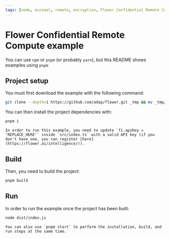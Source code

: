 ```yaml
---
tags: [node, minimal, remote, encryption, Flower Confidential Remote Compute, typescript]
---
```


# Flower Confidential Remote Compute example

You can use `npm` or `pnpm` (or probably `yarn`), but this README shows examples using `pnpm`

## Project setup

You must first download the example with the following command:

```bash
git clone --depth=1 https://github.com/adap/flower.git _tmp && mv _tmp/intelligence/ts/examples/encrypted . && rm -rf _tmp && cd encrypted
```

You can then install the project dependencies with:

```bash
pnpm i
```

```{warning}
In order to run this example, you need to update `fi.apiKey = 'REPLACE_HERE'` inside `src/index.ts` with a valid API key (if you don't have one, you can register [here](https://flower.ai/intelligence/)).
```

## Build

Then, you need to build the project:

```bash
pnpm build
```

## Run

In order to run the example once the project has been built:

```bash
node dist/index.js
```

```{note}
You can also use `pnpm start` to perform the installation, build, and run steps at the same time.
```
